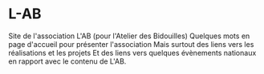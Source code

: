 # L-AB
Site de l'association L'AB (pour l'Atelier des Bidouilles)
Quelques mots en page d'accueil pour présenter l'association
Mais surtout des liens vers les réalisations et les projets
Et des liens vers quelques évènements nationaux en rapport avec le contenu de L'AB.